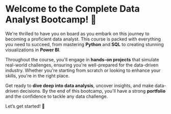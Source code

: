 # Welcome to the Complete Data Analyst Bootcamp! 🎉

We're thrilled to have you on board as you embark on this journey to becoming a proficient data analyst. This course is packed with everything you need to succeed, from mastering **Python** and **SQL** to creating stunning visualizations in **Power BI**.

Throughout the course, you'll engage in **hands-on projects** that simulate real-world challenges, ensuring you're well-prepared for the data-driven industry. Whether you're starting from scratch or looking to enhance your skills, you're in the right place.

Get ready to **dive deep into data analysis**, uncover insights, and make data-driven decisions. By the end of this bootcamp, you'll have a strong **portfolio** and the confidence to tackle any data challenge.

Let’s get started! 🚀
